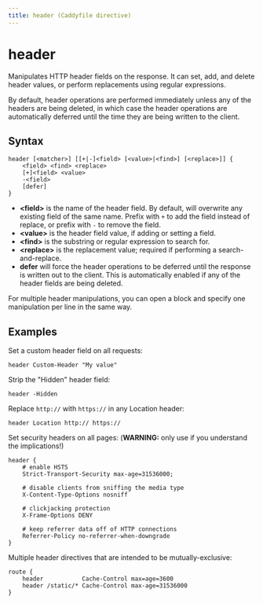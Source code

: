 ```yaml
---
title: header (Caddyfile directive)
---
```


# header

Manipulates HTTP header fields on the response. It can set, add, and delete header values, or perform replacements using regular expressions.

By default, header operations are performed immediately unless any of the headers are being deleted, in which case the header operations are automatically deferred until the time they are being written to the client.


## Syntax

```caddy-d
header [<matcher>] [[+|-]<field> [<value>|<find>] [<replace>]] {
	<field> <find> <replace>
	[+]<field> <value>
	-<field>
	[defer]
}
```

- **&lt;field&gt;** is the name of the header field. By default, will overwrite any existing field of the same name. Prefix with `+` to add the field instead of replace, or prefix with `-` to remove the field.
- **&lt;value&gt;** is the header field value, if adding or setting a field.
- **&lt;find&gt;** is the substring or regular expression to search for.
- **&lt;replace&gt;** is the replacement value; required if performing a search-and-replace.
- **defer** will force the header operations to be deferred until the response is written out to the client. This is automatically enabled if any of the header fields are being deleted.

For multiple header manipulations, you can open a block and specify one manipulation per line in the same way.


## Examples

Set a custom header field on all requests:

```caddy-d
header Custom-Header "My value"
```

Strip the "Hidden" header field:

```caddy-d
header -Hidden
```

Replace `http://` with `https://` in any Location header:

```caddy-d
header Location http:// https://
```

Set security headers on all pages: (**WARNING:** only use if you understand the implications!)

```caddy-d
header {
	# enable HSTS
	Strict-Transport-Security max-age=31536000;

	# disable clients from sniffing the media type
	X-Content-Type-Options nosniff
	
	# clickjacking protection
	X-Frame-Options DENY

	# keep referrer data off of HTTP connections
	Referrer-Policy no-referrer-when-downgrade
}
```

Multiple header directives that are intended to be mutually-exclusive:

```caddy-d
route {
	header           Cache-Control max=age=3600
	header /static/* Cache-Control max-age=31536000
}
```
